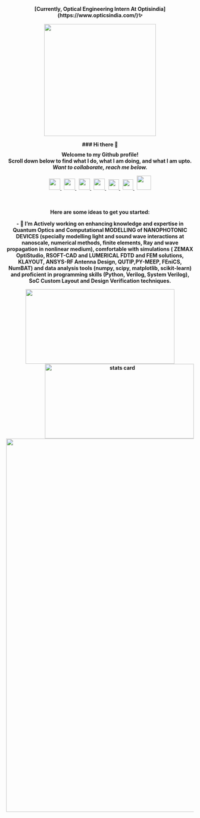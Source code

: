 <p align="center" style="margin-top:10px">
<b>
[Currently, Optical Engineering Intern At Optisindia](https://www.opticsindia.com/)✨
  <div align="center">
  <a href="https://www.bing.com/images/blob?bcid=qDkG3hT7eTYEbQ">
    <img width="300 px"src="https://github.com/designerguy13-photonics/ANURAG_SHARMA/blob/gh-pages/OPTICA/METALENS_ACHROMAT/Gallery/FocalShift.jpg"  />
  </a>
</p>
### Hi there 👋 
<p align="center" style="margin-top:10px">
<b>
Welcome to my Github profile!</b> <br>
Scroll down below to find what I do, what I am doing, and what I am upto.<br>   
<i>Want to collaborate, reach me below.</i>
</p>

<div align="center">
  <a href="https://www.scopus.com/authid/detail.uri?authorId=57214356163">
    <img width="30px" src="https://th.bing.com/th/id/OIP.UShtKfIXjX8njssm6ODkwAAAAA?pid=ImgDet&rs=1"  />
  </a>
  &nbsp;
  <a href="https://scholar.google.co.in/citations?user=kjhS3WwAAAAJ&hl=en&authuser=2">
    <img width="30px" src="https://th.bing.com/th/id/OIP.630cR3qPxk4QNXSDB8EmAwHaHa?pid=ImgDet&rs=1"  />
  </a>
  &nbsp;
   <a href="https://orcid.org/my-orcid?orcid=0000-0003-1737-7966">
    <img width="30px" src="https://th.bing.com/th/id/OIP.honVXVcy2smBfSf7QsbVbgHaHa?w=168&h=180&c=7&r=0&o=5&pid=1.7"  />
  </a>
  &nbsp;
  <a href="https://www.linkedin.com/in/anurag-sharma-488351a2/">
    <img width="30px" src="https://th.bing.com/th/id/OIP.IisT1f8dqQuT-H_FDO4hegAAAA?pid=ImgDet&w=320&h=319&rs=1"  />
  </a>
  &nbsp;
  <a href="https://twitter.com/AnuragS68">
    <img width="28px" src="https://th.bing.com/th/id/R.79911da7ffca55c630631e18050cd5b0?rik=RR9eB21TKKbo7Q&riu=http%3a%2f%2fpluspng.com%2fimg-png%2ftwitter-png-logo-twitterbird-1528.png&ehk=YwDMCLo0lSKgclR48CT8CtPLMbcX1BAUPw87%2f6yyxRA%3d&risl=&pid=ImgRaw&r=0" />
  </a>  
  &nbsp;
  <a href="https://www.instagram.com/designer_guy13/">
    <img width="28px" src="https://th.bing.com/th/id/R.1e1fe7050fc9d37f3091fa0f40c7fb13?rik=%2bnNxMnyBnDt7Pg&riu=http%3a%2f%2fwilltorock.com%2fwp-content%2fuploads%2f2020%2f02%2fInstagram-Logo.png&ehk=Z8ByAIuOScXjUE1f6M3hvUIiItUAyqJasbgeEBtXi9E%3d&risl=&pid=ImgRaw&r=0" />
  </a>  
  &nbsp;
  <a href="https://medium.com/@anurag.ece">
    <img width="38px" src="https://www.apemockups.com/wp-content/uploads/edd/2017/09/medium-icon-white-on-black.png" />
  </a> 
</div>
<br>
<br>
  
Here are some ideas to get you started:

<div align="center">
  - 🔭 I’m Actively working on enhancing knowledge and expertise in Quantum Optics and Computational MODELLING of NANOPHOTONIC DEVICES (specially modelling light and sound wave interactions at nanoscale, numerical methods, finite elements, Ray and wave propagation in nonlinear medium), comfortable with simulations ( ZEMAX OptiStudio, RSOFT-CAD and LUMERICAL FDTD and FEM solutions, KLAYOUT, ANSYS-RF Antenna Design, QUTIP,PY-MEEP, FEniCS, NumBAT) and data analysis tools (numpy, scipy, matplotlib, scikit-learn) and proficient in programming skills (Python, Verilog, System Verilog), SoC Custom Layout and Design Verification techniques.
</div>

<p>
  <a align= "center" href="https://github.com/designerguy13-photonics">
    <img height="200px" width="400" src="https://github-readme-stats.vercel.app/api?username=designerguy13-photonics&count_private=true&show_icons=true&bg_color=0D1117&text_color=FEFEFE&icon_color=FF0000&title_color=38D252&border_color=FEFEFE" />
    <img align="right" alt= "stats card" height="200px" width="400" src="https://github-readme-streak-stats.herokuapp.com/?user=designerguy13-photonics&theme=github-dark&border=FEFEFE">
  </a>
</p>
<p align="center" style="margin-top:10px">
<b>

  <div align="center">
  <a href="https://www.bing.com/images/blob?bcid=qDkG3hT7eTYEbQ">
    <img width="1000 px"src="https://cdn.shortpixel.ai/client/to_webp,q_glossy,ret_img/https://www.opticsindia.com/wp-content/uploads/2020/02/2.png"  />
  </a>
</p>
